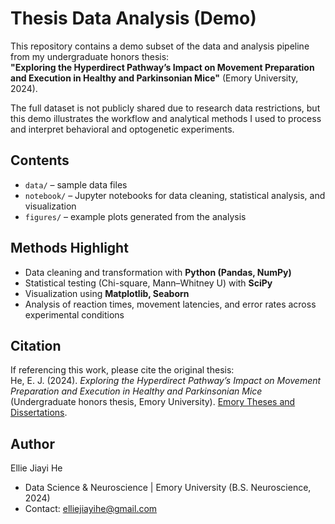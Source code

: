 # Thesis Data Analysis (Demo)

This repository contains a demo subset of the data and analysis pipeline from my undergraduate honors thesis:  
**"Exploring the Hyperdirect Pathway’s Impact on Movement Preparation and Execution in Healthy and Parkinsonian Mice"** (Emory University, 2024).

The full dataset is not publicly shared due to research data restrictions, but this demo illustrates the workflow and analytical methods I used to process and interpret behavioral and optogenetic experiments.

## Contents
- `data/` – sample data files
- `notebook/` – Jupyter notebooks for data cleaning, statistical analysis, and visualization  
- `figures/` – example plots generated from the analysis  

## Methods Highlight
- Data cleaning and transformation with **Python (Pandas, NumPy)**  
- Statistical testing (Chi-square, Mann–Whitney U) with **SciPy**  
- Visualization using **Matplotlib, Seaborn**  
- Analysis of reaction times, movement latencies, and error rates across experimental conditions  

## Citation
If referencing this work, please cite the original thesis:  
He, E. J. (2024). *Exploring the Hyperdirect Pathway’s Impact on Movement Preparation and Execution in Healthy and Parkinsonian Mice* (Undergraduate honors thesis, Emory University). [Emory Theses and Dissertations](https://etd.library.emory.edu/concern/etds/x920fz411).

## Author
Ellie Jiayi He  
- Data Science & Neuroscience | Emory University (B.S. Neuroscience, 2024)  
- Contact: elliejiayihe@gmail.com
